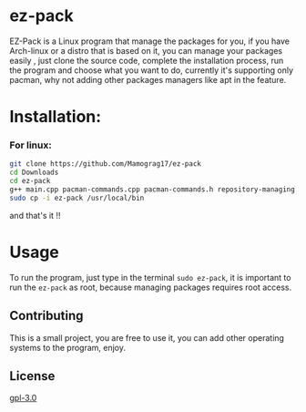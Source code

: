 # ez-pack

EZ-Pack is a Linux program that manage the packages for you, if you have Arch-linux or a distro that is based on it, you can manage your packages easily , just clone the source code, complete the installation process, run the program and choose what you want to do, currently it's supporting only pacman, why not adding other packages managers like apt in the feature.
# Installation:
### For linux:
```bash
git clone https://github.com/Mamograg17/ez-pack
cd Downloads
cd ez-pack
g++ main.cpp pacman-commands.cpp pacman-commands.h repository-managing.cpp repository-managing.h yay-aur-managing.cpp yay-aur-managing.h -o ez-pack
sudo cp -i ez-pack /usr/local/bin
```
and that's it !!
# Usage
To run the program, just type in the terminal ``sudo ez-pack``, it is important to run the `ez-pack` as root, because managing packages requires root access.
## Contributing
This is a small project, you are free to use it, you can add other operating systems to the program, enjoy.
## License
[gpl-3.0](https://www.gnu.org/licenses/gpl-3.0.en.html)
